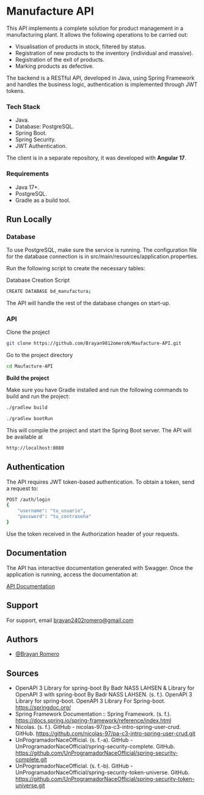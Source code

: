 # Manufacture API

This API implements a complete solution for product management in a manufacturing plant. It allows the following operations to be carried out:

- Visualisation of products in stock, filtered by status.
- Registration of new products to the inventory (individual and massive).
- Registration of the exit of products.
- Marking products as defective.

The backend is a RESTful API, developed in Java, using Spring Framework and handles the business logic, authentication is implemented through JWT tokens.

### Tech Stack

- Java.
- Database: PostgreSQL.
- Spring Boot.
- Spring Security.
- JWT Authentication.

The client is in a separate repository, it was developed with **Angular 17**.

### Requirements

- Java 17+.
- PostgreSQL.
- Gradle as a build tool.



## Run Locally

### Database
To use PostgreSQL, make sure the service is running. The configuration file for the database connection is in src/main/resources/application.properties.

Run the following script to create the necessary tables:

Database Creation Script
```bash
CREATE DATABASE bd_manufactura;
```

The API will handle the rest of the database changes on start-up.

### API

Clone the project

```bash
git clone https://github.com/Brayan9812omeroN/Maufacture-API.git
```

Go to the project directory

```bash
cd Maufacture-API
```

**Build the project**

Make sure you have Gradle installed and run the following commands to build and run the project:

```bash
./gradlew build
```

```bash
./gradlew bootRun
```

This will compile the project and start the Spring Boot server. The API will be available at

```bash
http://localhost:8080
```
## Authentication

The API requires JWT token-based authentication. To obtain a token, send a request to:

```bash
POST /auth/login
{
    "username": "tu_usuario",
    "password": "tu_contraseña"
}
```

Use the token received in the Authorization header of your requests.
## Documentation

The API has interactive documentation generated with Swagger. Once the application is running, access the documentation at:

[API Documentation](http://localhost:8080/swagger-ui.html)


## Support

For support, email brayan2402romero@gmail.com 


## Authors

- [@Brayan Romero](https://github.com/Brayan9812omeroN)


## Sources

- OpenAPI 3 Library for spring-boot By Badr NASS LAHSEN & Library for OpenAPI 3 with spring-boot By Badr NASS LAHSEN. (s. f.). OpenAPI 3 Library for spring-boot. OpenAPI 3 Library For Spring-boot. https://springdoc.org/ 
- Spring Framework Documentation :: Spring Framework. (s. f.). https://docs.spring.io/spring-framework/reference/index.html 
- Nicolas. (s. f.). GitHub - nicolas-97/pa-c3-intro-spring-user-crud. GitHub. https://github.com/nicolas-97/pa-c3-intro-spring-user-crud.git 
- UnProgramadorNaceOfficial. (s. f.-a). GitHub - UnProgramadorNaceOfficial/spring-security-complete. GitHub. https://github.com/UnProgramadorNaceOfficial/spring-security-complete.git 
- UnProgramadorNaceOfficial. (s. f.-b). GitHub - UnProgramadorNaceOfficial/spring-security-token-universe. GitHub. https://github.com/UnProgramadorNaceOfficial/spring-security-token-universe.git

